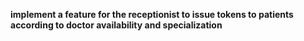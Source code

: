 **implement a feature for the receptionist to issue tokens to patients according to doctor availability and specialization**
